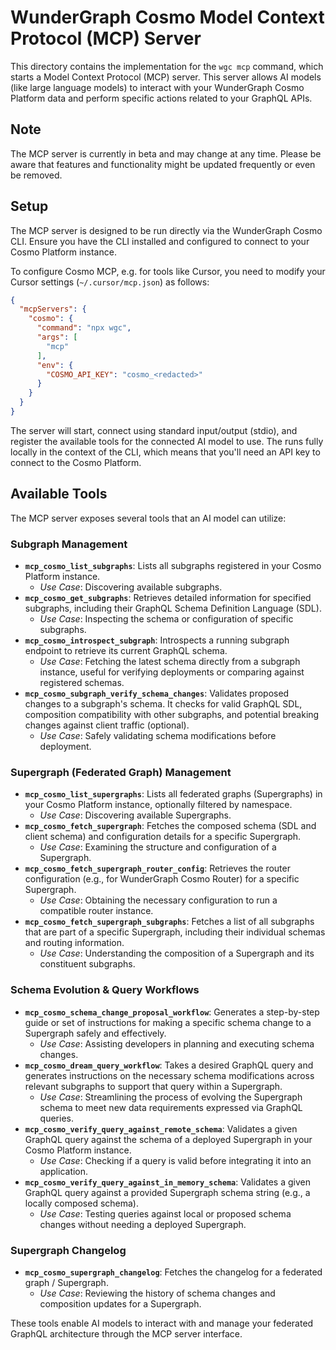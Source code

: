 # WunderGraph Cosmo Model Context Protocol (MCP) Server

This directory contains the implementation for the `wgc mcp` command, which starts a Model Context Protocol (MCP) server. This server allows AI models (like large language models) to interact with your WunderGraph Cosmo Platform data and perform specific actions related to your GraphQL APIs.

## Note

The MCP server is currently in beta and may change at any time. Please be aware that features and functionality might be updated frequently or even be removed.

## Setup

The MCP server is designed to be run directly via the WunderGraph Cosmo CLI.
Ensure you have the CLI installed and configured to connect to your Cosmo Platform instance.

To configure Cosmo MCP, e.g. for tools like Cursor, you need to modify your Cursor settings (`~/.cursor/mcp.json`) as follows:

```json
{
  "mcpServers": {
    "cosmo": {
      "command": "npx wgc",
      "args": [
        "mcp"
      ],
      "env": {
        "COSMO_API_KEY": "cosmo_<redacted>"
      }
    }
  }
}
```

The server will start, connect using standard input/output (stdio),
and register the available tools for the connected AI model to use.
The runs fully locally in the context of the CLI,
which means that you'll need an API key to connect to the Cosmo Platform.

## Available Tools

The MCP server exposes several tools that an AI model can utilize:

### Subgraph Management

-   **`mcp_cosmo_list_subgraphs`**: Lists all subgraphs registered in your Cosmo Platform instance.
    -   *Use Case*: Discovering available subgraphs.
-   **`mcp_cosmo_get_subgraphs`**: Retrieves detailed information for specified subgraphs, including their GraphQL Schema Definition Language (SDL).
    -   *Use Case*: Inspecting the schema or configuration of specific subgraphs.
-   **`mcp_cosmo_introspect_subgraph`**: Introspects a running subgraph endpoint to retrieve its current GraphQL schema.
    -   *Use Case*: Fetching the latest schema directly from a subgraph instance, useful for verifying deployments or comparing against registered schemas.
-   **`mcp_cosmo_subgraph_verify_schema_changes`**: Validates proposed changes to a subgraph's schema. It checks for valid GraphQL SDL, composition compatibility with other subgraphs, and potential breaking changes against client traffic (optional).
    -   *Use Case*: Safely validating schema modifications before deployment.

### Supergraph (Federated Graph) Management

-   **`mcp_cosmo_list_supergraphs`**: Lists all federated graphs (Supergraphs) in your Cosmo Platform instance, optionally filtered by namespace.
    -   *Use Case*: Discovering available Supergraphs.
-   **`mcp_cosmo_fetch_supergraph`**: Fetches the composed schema (SDL and client schema) and configuration details for a specific Supergraph.
    -   *Use Case*: Examining the structure and configuration of a Supergraph.
-   **`mcp_cosmo_fetch_supergraph_router_config`**: Retrieves the router configuration (e.g., for WunderGraph Cosmo Router) for a specific Supergraph.
    -   *Use Case*: Obtaining the necessary configuration to run a compatible router instance.
-   **`mcp_cosmo_fetch_supergraph_subgraphs`**: Fetches a list of all subgraphs that are part of a specific Supergraph, including their individual schemas and routing information.
    -   *Use Case*: Understanding the composition of a Supergraph and its constituent subgraphs.

### Schema Evolution & Query Workflows

-   **`mcp_cosmo_schema_change_proposal_workflow`**: Generates a step-by-step guide or set of instructions for making a specific schema change to a Supergraph safely and effectively.
    -   *Use Case*: Assisting developers in planning and executing schema changes.
-   **`mcp_cosmo_dream_query_workflow`**: Takes a desired GraphQL query and generates instructions on the necessary schema modifications across relevant subgraphs to support that query within a Supergraph.
    -   *Use Case*: Streamlining the process of evolving the Supergraph schema to meet new data requirements expressed via GraphQL queries.
-   **`mcp_cosmo_verify_query_against_remote_schema`**: Validates a given GraphQL query against the schema of a deployed Supergraph in your Cosmo Platform instance.
    -   *Use Case*: Checking if a query is valid before integrating it into an application.
-   **`mcp_cosmo_verify_query_against_in_memory_schema`**: Validates a given GraphQL query against a provided Supergraph schema string (e.g., a locally composed schema).
    -   *Use Case*: Testing queries against local or proposed schema changes without needing a deployed Supergraph.

### Supergraph Changelog

-   **`mcp_cosmo_supergraph_changelog`**: Fetches the changelog for a federated graph / Supergraph.
    -   *Use Case*: Reviewing the history of schema changes and composition updates for a Supergraph.

These tools enable AI models to interact with and manage your federated GraphQL architecture through the MCP server interface.
